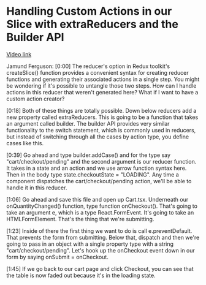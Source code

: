 # Handling Custom Actions in our Slice with extraReducers and the Builder API

[Video link](https://www.egghead.io/lessons/react-handling-custom-actions-in-our-slice-with-extrareducers-and-the-builder-api?pl=modern-redux-with-redux-toolkit-rtk-and-typescript-64f243c8)

Jamund Ferguson: [0:00] The reducer's option in Redux toolkit's createSlice() function provides a convenient syntax for creating reducer functions and generating their associated actions in a single step. You might be wondering if it's possible to untangle those two steps. How can I handle actions in this reducer that weren't generated here? What if I want to have a custom action creator?

[0:18] Both of these things are totally possible. Down below reducers add a new property called extraReducers. This is going to be a function that takes an argument called builder. The builder API provides very similar functionality to the switch statement, which is commonly used in reducers, but instead of switching through all the cases by action type, you define cases like this.

[0:39] Go ahead and type builder.addCase() and for the type say "cart/checkout/pending" and the second argument is our reducer function. It takes in a state and an action and we use arrow function syntax here. Then in the body type state.checkoutState = "LOADING". Any time a component dispatches the cart/checkout/pending action, we'll be able to handle it in this reducer.

[1:06] Go ahead and save this file and open up Cart.tsx. Underneath our onQuantityChanged() function, type function onCheckout(). That's going to take an argument e, which is a type React.FormEvent. It's going to take an HTMLFormElement. That's the thing that we're submitting.

[1:23] Inside of there the first thing we want to do is call e.preventDefault. That prevents the form from submitting. Below that, dispatch and then we're going to pass in an object with a single property type with a string "cart/checkout/pending". Let's hook up the onCheckout event down in our form by saying onSubmit = onCheckout.

[1:45] If we go back to our cart page and click Checkout, you can see that the table is now faded out because it's in the loading state.
